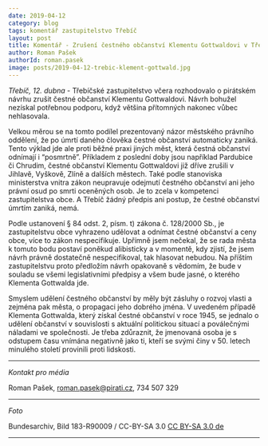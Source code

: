```yaml
---
date: 2019-04-12
category: blog
tags: komentář zastupitelstvo Třebíč
layout: post
title: Komentář - Zrušení čestného občanství Klementu Gottwaldovi v Třebíči navrhnu znovu
author: Roman Pašek
authorId: roman.pasek  
image: posts/2019-04-12-trebic-klement-gottwald.jpg
---
```

*Třebíč, 12. dubna* - Třebíčské zastupitelstvo včera rozhodovalo o pirátském návrhu zrušit čestné občanství Klementu Gottwaldovi. Návrh bohužel nezískal potřebnou podporu, když většina přítomných nakonec vůbec nehlasovala.  

Velkou měrou se na tomto podílel prezentovaný názor městského právního oddělení, že po úmrtí daného člověka čestné občanství automaticky zaniká. Tento výklad jde ale proti běžné praxi jiných měst, která čestná občanství odnímají i “posmrtně”. Příkladem z poslední doby jsou například Pardubice či Chrudim, čestné občanství Klementu Gottwaldovi již dříve zrušili v Jihlavě, Vyškově, Zlíně a dalších městech. Také podle stanoviska ministerstva vnitra zákon neupravuje odejmutí čestného občanství ani jeho právní osud po smrti oceněných osob. Je to zcela v kompetenci zastupitelstva obce. A Třebíč žádný předpis ani postup, že čestné občanství úmrtím zaniká, nemá. 

Podle ustanovení § 84 odst. 2, písm. t) zákona č. 128/2000 Sb., je zastupitelstvu obce vyhrazeno udělovat a odnímat čestné občanství a ceny obce, více to zákon nespecifikuje.
Upřímně jsem nečekal, že se rada města k tomuto bodu postaví poněkud alibisticky a v momentě, kdy zjistí, že jsem návrh právně dostatečně nespecifikoval, tak hlasovat nebudou. Na příštím zastupitelstvu proto předložím návrh opakovaně s vědomím, že bude v souladu se všemi legislativními předpisy a všem bude jasné, o kterého Klementa Gottwalda jde. 

Smyslem udělení čestného občanství by měly být zásluhy o rozvoj vlasti a zejména pak města, o propagaci jeho dobrého jména. V uvedeném případě Klementa Gottwalda, který získal čestné občanství v roce 1945, se jednalo o udělení občanství v souvislosti s aktuální politickou situací a poválečnými náladami ve společnosti. Je třeba zdůraznit, že jmenovaná osoba je s odstupem času vnímána negativně jako ti, kteří se svými činy v 50. letech minulého století provinili proti lidskosti.

---

*Kontakt pro média*

Roman Pašek, roman.pasek@pirati.cz, 734 507 329

---

*Foto*

Bundesarchiv, Bild 183-R90009 / CC-BY-SA 3.0 [CC BY-SA 3.0 de](https://creativecommons.org/licenses/by-sa/3.0/de/deed.en)

---
